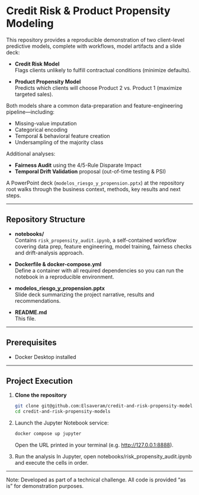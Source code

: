 # Credit Risk & Product Propensity Modeling

This repository provides a reproducible demonstration of two client-level predictive models, complete with workflows, model artifacts and a slide deck:

- **Credit Risk Model**  
  Flags clients unlikely to fulfill contractual conditions (minimize defaults).

- **Product Propensity Model**  
  Predicts which clients will choose Product 2 vs. Product 1 (maximize targeted sales).

Both models share a common data-preparation and feature-engineering pipeline—including:
- Missing-value imputation  
- Categorical encoding  
- Temporal & behavioral feature creation  
- Undersampling of the majority class  

Additional analyses:
- **Fairness Audit** using the 4/5-Rule Disparate Impact  
- **Temporal Drift Validation** proposal (out-of-time testing & PSI)

A PowerPoint deck (`modelos_riesgo_y_propension.pptx`) at the repository root walks through the business context, methods, key results and next steps.

---

## Repository Structure

- **notebooks/**  
  Contains `risk_propensity_audit.ipynb`, a self-contained workflow covering data prep, feature engineering, model training, fairness checks and drift-analysis approach.

- **Dockerfile & docker-compose.yml**  
  Define a container with all required dependencies so you can run the notebook in a reproducible environment.

- **modelos_riesgo_y_propension.pptx**  
  Slide deck summarizing the project narrative, results and recommendations.

- **README.md**  
  This file.

---

## Prerequisites

- Docker Desktop installed

---

## Project Execution

1. **Clone the repository**  
   ```bash
   git clone git@github.com:Elsaveram/credit-and-risk-propensity-models.git
   cd credit-and-risk-propensity-models


2. Launch the Jupyter Notebook service:

    ```sh
    docker compose up jupyter
    ```

    Open the URL printed in your terminal (e.g. http://127.0.0.1:8888).

3. Run the analysis
In Jupyter, open notebooks/risk_propensity_audit.ipynb and execute the cells in order.
---

Note: Developed as part of a technical challenge. All code is provided “as is” for demonstration purposes.


